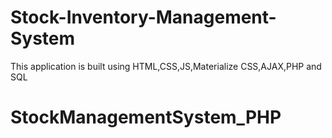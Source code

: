 # Stock-Inventory-Management-System
This application is built using HTML,CSS,JS,Materialize CSS,AJAX,PHP and SQL
# StockManagementSystem_PHP
